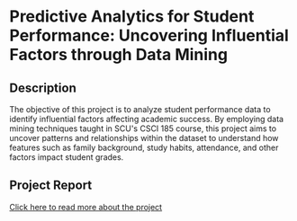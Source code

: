 # Predictive Analytics for Student Performance: Uncovering Influential Factors through Data Mining 

## Description
The objective of this project is to analyze student performance data to identify influential factors affecting academic success. By employing data mining techniques taught in SCU's CSCI 185 course, this project aims to uncover patterns and relationships within the dataset to understand how features such as family background, study habits, attendance, and other factors impact student grades.

## Project Report
[Click here to read more about the project](https://drive.google.com/file/d/1lUpQymBYoJebbUqgOzf-cSAfvn8ghw1a/view?usp=sharing)
